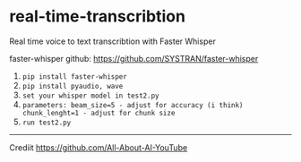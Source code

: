 # real-time-transcribtion
Real time voice to text transcribtion with Faster Whisper

faster-whisper github: https://github.com/SYSTRAN/faster-whisper

1. `pip install faster-whisper`
2. `pip install pyaudio, wave`
3. `set your whisper model in test2.py`
4. `parameters:
   beam_size=5 - adjust for accuracy (i think)
   chunk_lenght=1 - adjust for chunk size`
5. `run test2.py`


---


Crediit https://github.com/All-About-AI-YouTube

